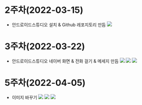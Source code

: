 # 2주차(2022-03-15)
- 안드로이드스튜디오 설치 & Github 레포지토리 만듬
 <img width="" height="" src="./pic/2st.png"></img> 
 
 
# 3주차(2022-03-22)
- 안드로이드스튜디오 네이버 화면 & 전화 걸기 & 메세지 만듬
 <img width="" height="" src="./pic/3주차네이버.png"></img>
 <img width="" height="" src="./pic/3주차전화.png"></img>
 <img width="" height="" src="./pic/3주차메세지.png"></img>

# 5주차(2022-04-05)
- 이미지 바꾸기
 <img width="" height="" src="./pic/이미지1.png"></img>
 <img width="" height="" src="./pic/이미지2.png"></img>
 <img width="" height="" src="./pic/이미지3.png"></img>
